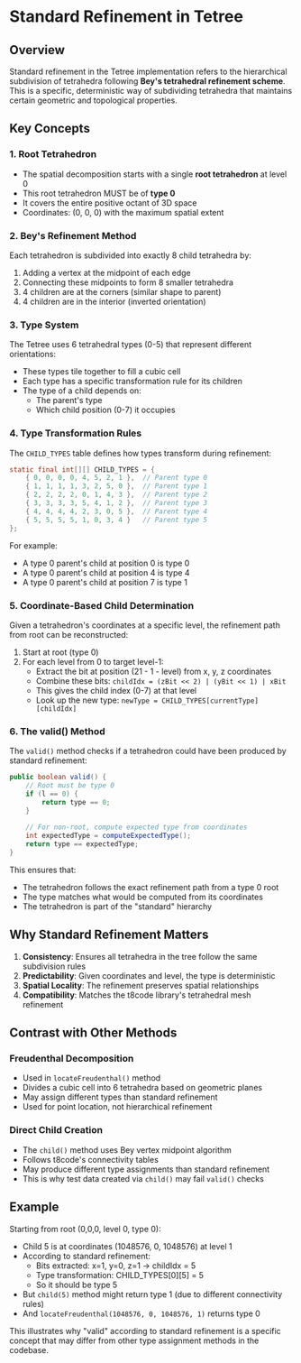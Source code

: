 # Standard Refinement in Tetree

## Overview

Standard refinement in the Tetree implementation refers to the hierarchical subdivision of tetrahedra following **Bey's tetrahedral refinement scheme**. This is a specific, deterministic way of subdividing tetrahedra that maintains certain geometric and topological properties.

## Key Concepts

### 1. Root Tetrahedron
- The spatial decomposition starts with a single **root tetrahedron** at level 0
- This root tetrahedron MUST be of **type 0**
- It covers the entire positive octant of 3D space
- Coordinates: (0, 0, 0) with the maximum spatial extent

### 2. Bey's Refinement Method
Each tetrahedron is subdivided into exactly 8 child tetrahedra by:
1. Adding a vertex at the midpoint of each edge
2. Connecting these midpoints to form 8 smaller tetrahedra
3. 4 children are at the corners (similar shape to parent)
4. 4 children are in the interior (inverted orientation)

### 3. Type System
The Tetree uses 6 tetrahedral types (0-5) that represent different orientations:
- These types tile together to fill a cubic cell
- Each type has a specific transformation rule for its children
- The type of a child depends on:
  - The parent's type
  - Which child position (0-7) it occupies

### 4. Type Transformation Rules

The `CHILD_TYPES` table defines how types transform during refinement:

```java
static final int[][] CHILD_TYPES = { 
    { 0, 0, 0, 0, 4, 5, 2, 1 },  // Parent type 0
    { 1, 1, 1, 1, 3, 2, 5, 0 },  // Parent type 1
    { 2, 2, 2, 2, 0, 1, 4, 3 },  // Parent type 2
    { 3, 3, 3, 3, 5, 4, 1, 2 },  // Parent type 3
    { 4, 4, 4, 4, 2, 3, 0, 5 },  // Parent type 4
    { 5, 5, 5, 5, 1, 0, 3, 4 }   // Parent type 5
};
```

For example:
- A type 0 parent's child at position 0 is type 0
- A type 0 parent's child at position 4 is type 4
- A type 0 parent's child at position 7 is type 1

### 5. Coordinate-Based Child Determination

Given a tetrahedron's coordinates at a specific level, the refinement path from root can be reconstructed:

1. Start at root (type 0)
2. For each level from 0 to target level-1:
   - Extract the bit at position (21 - 1 - level) from x, y, z coordinates
   - Combine these bits: `childIdx = (zBit << 2) | (yBit << 1) | xBit`
   - This gives the child index (0-7) at that level
   - Look up the new type: `newType = CHILD_TYPES[currentType][childIdx]`

### 6. The valid() Method

The `valid()` method checks if a tetrahedron could have been produced by standard refinement:

```java
public boolean valid() {
    // Root must be type 0
    if (l == 0) {
        return type == 0;
    }
    
    // For non-root, compute expected type from coordinates
    int expectedType = computeExpectedType();
    return type == expectedType;
}
```

This ensures that:
- The tetrahedron follows the exact refinement path from a type 0 root
- The type matches what would be computed from its coordinates
- The tetrahedron is part of the "standard" hierarchy

## Why Standard Refinement Matters

1. **Consistency**: Ensures all tetrahedra in the tree follow the same subdivision rules
2. **Predictability**: Given coordinates and level, the type is deterministic
3. **Spatial Locality**: The refinement preserves spatial relationships
4. **Compatibility**: Matches the t8code library's tetrahedral mesh refinement

## Contrast with Other Methods

### Freudenthal Decomposition
- Used in `locateFreudenthal()` method
- Divides a cubic cell into 6 tetrahedra based on geometric planes
- May assign different types than standard refinement
- Used for point location, not hierarchical refinement

### Direct Child Creation
- The `child()` method uses Bey vertex midpoint algorithm
- Follows t8code's connectivity tables
- May produce different type assignments than standard refinement
- This is why test data created via `child()` may fail `valid()` checks

## Example

Starting from root (0,0,0, level 0, type 0):
- Child 5 is at coordinates (1048576, 0, 1048576) at level 1
- According to standard refinement: 
  - Bits extracted: x=1, y=0, z=1 → childIdx = 5
  - Type transformation: CHILD_TYPES[0][5] = 5
  - So it should be type 5
- But `child(5)` method might return type 1 (due to different connectivity rules)
- And `locateFreudenthal(1048576, 0, 1048576, 1)` returns type 0

This illustrates why "valid" according to standard refinement is a specific concept that may differ from other type assignment methods in the codebase.